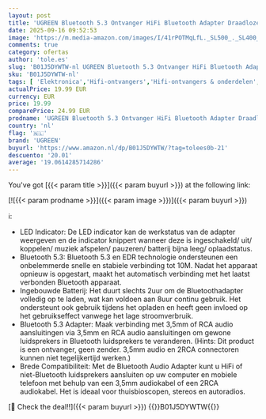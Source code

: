 ```yaml
---
layout: post
title: 'UGREEN Bluetooth 5.3 Ontvanger HiFi Bluetooth Adapter Draadloze Bluetooth Audioadapter 3 5mm en 2RCA Dual Connection HiFi Ontvanger.'
date: 2025-09-16 09:52:53
image: 'https://m.media-amazon.com/images/I/41rPOTMqLfL._SL500_._SL400_.jpg'
comments: true
category: ofertas
author: 'tole.es'
slug: 'B01J5DYWTW-nl UGREEN Bluetooth 5.3 Ontvanger HiFi Bluetooth Adapter...'
sku: 'B01J5DYWTW-nl'
tags: [ 'Elektronica','Hifi-ontvangers','Hifi-ontvangers & onderdelen','Producten voor audio & home cinema','ugreen','🇳🇱', ]
actualPrice: 19.99 EUR
currency: EUR
price: 19.99
comparePrice: 24.99 EUR
prodname: 'UGREEN Bluetooth 5.3 Ontvanger HiFi Bluetooth Adapter Draadloze Bluetooth Audioadapter 3 5mm en 2RCA Dual Connection HiFi Ontvanger.'
country: 'nl'
flag: '🇳🇱'
brand: 'UGREEN'
buyurl: 'https://www.amazon.nl/dp/B01J5DYWTW/?tag=tolees0b-21'
descuento: '20.01'
average: '19.0614285714286'
---
```


You've got [{{< param title >}}]({{< param buyurl >}}) at the following link:

[![{{< param prodname >}}]({{< param image >}})]({{< param buyurl >}})

ℹ️:

- LED Indicator: De LED indicator kan de werkstatus van de adapter weergeven en de indicator knippert wanneer deze is ingeschakeld/ uit/ koppelen/ muziek afspelen/ pauzeren/ batterij bijna leeg/ oplaadstatus.
- Bluetooth 5.3: Bluetooth 5.3 en EDR technologie ondersteunen een onbelemmerde snelle en stabiele verbinding tot 10M. Nadat het apparaat opnieuw is opgestart, maakt het automatisch verbinding met het laatst verbonden Bluetooth apparaat.
- Ingebouwde Batterij: Het duurt slechts 2uur om de Bluetoothadapter volledig op te laden, wat kan voldoen aan 8uur continu gebruik. Het ondersteunt ook gebruik tijdens het opladen en heeft geen invloed op het gebruikseffect vanwege het lage stroomverbruik.
- Bluetooth 5.3 Adapter: Maak verbinding met 3,5mm of RCA audio aansluitingen via 3,5mm en RCA audio aansluitingen om gewone luidsprekers in Bluetooth luidsprekers te veranderen. (Hints: Dit product is een ontvanger, geen zender. 3,5mm audio en 2RCA connectoren kunnen niet tegelijkertijd werken.)
- Brede Compatibiliteit: Met de Bluetooth Audio Adapter kunt u HiFi of niet-Bluetooth luidsprekers aansluiten op uw computer en mobiele telefoon met behulp van een 3,5mm audiokabel of een 2RCA audiokabel. Het is ideaal voor thuisbioscopen, stereos en autoradios.

[🛒 Check the deal!!]({{< param buyurl >}})
{{<world>}}B01J5DYWTW{{</world>}}
